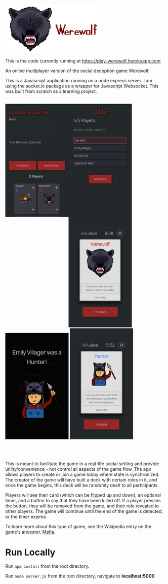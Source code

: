<img alt="Werewolf" src="/assets/images/roles-small/wolf_logo.png" />

This is the code currently running at <a href="https://play-werewolf.herokuapp.com">https://play-werewolf.herokuapp.com</a>

An online multiplayer version of the social deception game Werewolf.

This is a Javascript application running on a node express server. I am using the socket.io package as a wrapper for Javascript Websocket. This was built from scratch as a learning project. 

<br>
<div>
  <img align="left" alt="create" width="200" src="/assets/images/screenshots/create.PNG" />
  <img align="left" alt="lobby" width="200" src="/assets/images/screenshots/lobby.PNG" />
  <img alt="hunter" width="200" src="/assets/images/screenshots/game.PNG" />
  <img alt="hunter" width="200" src="/assets/images/screenshots/killed.PNG" />
  <img alt="game" width="200" src="/assets/images/screenshots/hunter.PNG" />
</div>
<br>
<br>
<br>

This is meant to facilitate the game in a real-life social setting and provide utility/convenience - not control all aspects of the game flow. The app allows players to create or join a game lobby where state is synchronized. The creator of the game will have built a deck with certain roles in it, and once the game begins, this deck will be randomly dealt to all participants. 

Players will see their card (which can be flipped up and down), an optional timer, and a button to say that they have been killed off. If a player presses the button, they will be removed from the game, and their role revealed to other players. The game will continue until the end of the game is detected, or the timer expires.

To learn more about this type of game, see the Wikipedia entry on the game's ancestor, <a href="https://en.wikipedia.org/wiki/Mafia_(party_game)">Mafia</a>.

# Run Locally

Run `npm install` from the root directory.

Run `node server.js` from the root directory, navigate to **localhost:5000**
